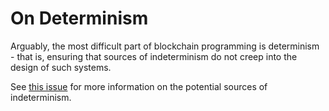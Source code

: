 # On Determinism

Arguably, the most difficult part of blockchain programming is determinism - that is, ensuring that sources of indeterminism do not creep into the design of such systems.

See [this issue](https://github.com/tendermint/abci/issues/56) for more information on the potential sources of indeterminism.
